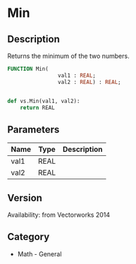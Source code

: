 # Min

## Description
Returns the minimum of the two numbers.

```pascal
FUNCTION Min(
				val1 : REAL;
				val2 : REAL) : REAL;
```

```python

def vs.Min(val1, val2):
    return REAL
```

## Parameters
|Name|Type|Description|
|---|---|---|
|val1|REAL||
|val2|REAL||

## Version
Availability: from Vectorworks 2014
## Category
* Math - General

